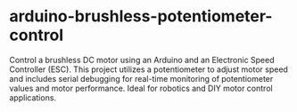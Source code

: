 # arduino-brushless-potentiometer-control
Control a brushless DC motor using an Arduino and an Electronic Speed Controller (ESC). This project utilizes a potentiometer to adjust motor speed and includes serial debugging for real-time monitoring of potentiometer values and motor performance. Ideal for robotics and DIY motor control applications.
